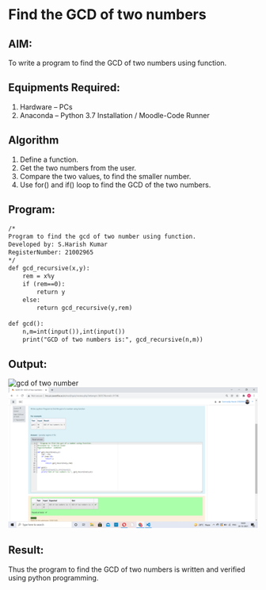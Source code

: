# Find the GCD of two numbers

## AIM:
To write a program to find the GCD of two numbers using function.

## Equipments Required:
1. Hardware – PCs
2. Anaconda – Python 3.7 Installation / Moodle-Code Runner

## Algorithm
1. Define a function.
2. Get the two numbers from the user.
3. Compare the two values, to find the smaller number.
4. Use for() and if() loop to find the GCD of the two numbers.

## Program:
```
/*
Program to find the gcd of two number using function.
Developed by: S.Harish Kumar
RegisterNumber: 21002965  
*/
def gcd_recursive(x,y):
    rem = x%y
    if (rem==0):
        return y
    else:
        return gcd_recursive(y,rem)
    
def gcd():
    n,m=int(input()),int(input())
    print("GCD of two numbers is:", gcd_recursive(n,m))

```

## Output:
![gcd of two number](gcd.png)
![gcd of two number](4.png)


## Result:
Thus the program to find the GCD of two numbers is written and verified using python programming.
